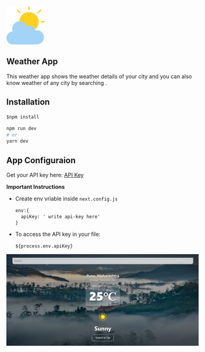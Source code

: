 <img src="./cloudy.png" alt="image" style="width:100px"/>

## Weather App
This weather app shows the weather details of your city and you can also know weather of any city by searching .

## Installation

```
$npm install
```
```bash
npm run dev
# or
yarn dev
```

## App Configuraion
Get your API key here: [ API Key](https://rapidapi.com/weatherapi/api/weatherapi-com/)



**Important Instructions**
- Create env vriable inside ` next.config.js ` 
  ```
  env:{
    apiKey: ' write api-key here'
  }
  ```
- To access the API key in your file:
    ```
    ${process.env.apiKey}
    ```
![](./banner.png)





